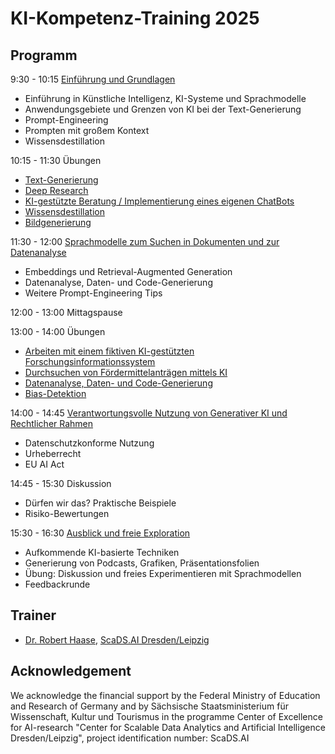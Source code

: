 # KI-Kompetenz-Training 2025

## Programm

9:30 - 10:15 [Einführung und Grundlagen](https://github.com/ScaDS/ki-kompetenz-training-2025/blob/main/session1/KIKT1_Intro.pdf?raw=True)
* Einführung in Künstliche Intelligenz, KI-Systeme und Sprachmodelle
* Anwendungsgebiete und Grenzen von KI bei der Text-Generierung
* Prompt-Engineering
* Prompten mit großem Kontext
* Wissensdestillation

10:15 - 11:30 Übungen
* [Text-Generierung](session1/text_generation.md)
* [Deep Research](session1/deepresearch.md)
* [KI-gestützte Beratung / Implementierung eines eigenen ChatBots](session1/chatbot.md)
* [Wissensdestillation](session1/wissensdestillation.md)
* [Bildgenerierung](session1/bildgenerierung.md)

11:30 - 12:00 [Sprachmodelle zum Suchen in Dokumenten und zur Datenanalyse](https://github.com/ScaDS/ki-kompetenz-training-2025/blob/main/session2/KIKT2_Advanced.pdf?raw=True)
* Embeddings und Retrieval-Augmented Generation
* Datenanalyse, Daten- und Code-Generierung
* Weitere Prompt-Engineering Tips

12:00 - 13:00 Mittagspause

13:00 - 14:00 Übungen
* [Arbeiten mit einem fiktiven KI-gestützten Forschungsinformationssystem](session2/simuliertes_fis.md)
* [Durchsuchen von Fördermittelanträgen mittels KI](session2/proposal_durchsuchen.md)
* [Datenanalyse, Daten- und Code-Generierung](session2/ai_data_analysis_.md)
* [Bias-Detektion](session2/bias_detektion.md)

14:00 - 14:45 [Verantwortungsvolle Nutzung von Generativer KI und Rechtlicher Rahmen](https://github.com/ScaDS/ki-kompetenz-training-2025/blob/main/session3/KIKT3_ResponsibleAI.pdf?raw=True)
* Datenschutzkonforme Nutzung
* Urheberrecht
* EU AI Act

14:45 - 15:30 Diskussion
* Dürfen wir das? Praktische Beispiele
* Risiko-Bewertungen

15:30 - 16:30 [Ausblick und freie Exploration](session4/README.md)
* Aufkommende KI-basierte Techniken
* Generierung von Podcasts, Grafiken, Präsentationsfolien
* Übung: Diskussion und freies Experimentieren mit Sprachmodellen
* Feedbackrunde

## Trainer
- [Dr. Robert Haase](https://haesleinhuepf.github.io/), [ScaDS.AI Dresden/Leipzig](http://scads.ai/)

## Acknowledgement

We acknowledge the financial support by the Federal Ministry of Education and Research of Germany and by Sächsische Staatsministerium für Wissenschaft, Kultur und Tourismus in the programme Center of Excellence for AI-research "Center for Scalable Data Analytics and Artificial Intelligence Dresden/Leipzig", project identification number: ScaDS.AI
